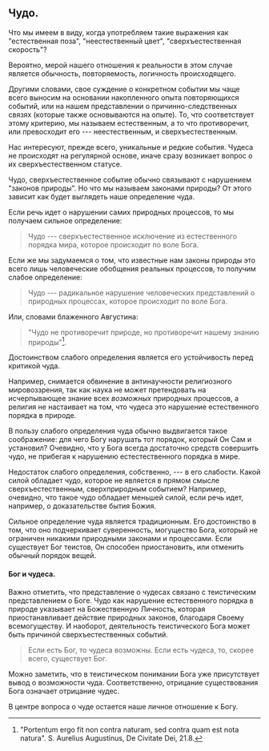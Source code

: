 ## Чудо.

Что мы имеем в виду, когда употребляем такие выражения как "естественная поза", "неестественный цвет", "сверхъестественная скорость"?

Вероятно, мерой нашего отношения к реальности в этом случае является обычность, повторяемость, логичность происходящего. 

Другими словами, свое суждение о конкретном событии мы чаще всего выносим на основании накопленного опыта повторяющихся событий, или на нашем представлении о причинно-следственных связях (которые также основываются на опыте). То, что соответствует этому критерию, мы называем естественным, а то что противоречит, или превосходит его --- неестественным, и сверхъестественным.

Нас интересуют, прежде всего, уникальные и редкие события. Чудеса не происходят на регулярной основе, иначе сразу возникает вопрос о их сверхъестественном статусе.

Чудо, сверхъестественное событие обычно связывают с нарушением "законов природы".  Но что мы называем законами природы? От этого зависит как будет выглядеть наше определение чуда.

Если речь идет о нарушении самих природных процессов, то мы получаем сильное определение:

>Чудо --- сверхъестественное исключение из естественного порядка мира, которое происходит по воле Бога.

Если же мы задумаемся о том, что известные нам законы природы это всего лишь человеческие обобщения реальных процессов, то получим слабое определение:

>Чудо --- радикальное нарушение человеческих представлений о природных процессах, которое происходит по воле Бога.

Или, словами блаженного Августина:

>"Чудо не противоречит природе, но противоречит нашему знанию природы"[^ft0080].

<!--Заметим, мы не использовали в слабом варианте определения слово "сверхъестественное".-->

Достоинством слабого определения является его устойчивость перед критикой чуда. 

Например, снимается обвинение в антинаучности религиозного мировоззрения, так как наука не может претендовать на исчерпывающее знание всех *возможных* природных процессов, а религия не настаивает на том, что чудеса это нарушение естественного порядка в природе.

В пользу слабого определения чуда обычно выдвигается такое соображение: для чего Богу нарушать тот порядок, который Он Сам и установил? Очевидно, что у Бога всегда достаточно средств совершить чудо, не прибегая к нарушению естестественного порядка в мире. 

Недостаток слабого определения, собственно, --- в его слабости. Какой силой обладает чудо, которое не является в прямом смысле сверхъестественным, сверхприродным событием? Например, очевидно, что такое чудо обладает меньшей силой, если речь идет, например, о доказательстве бытия Божия.

Сильное определение чуда является традиционным. Его достоинство в том, что оно подчеркивает суверенность, могущество Бога, который не ограничен никакими природными законами и процессами. Если существует Бог теистов, Он способен приостановить, или отменить обычный порядок вещей.

#### Бог и чудеса.

Важно отметить, что представление о чудесах связано с теистическим представлением о Боге. Чудо как нарушение естественного порядка в природе указывает на Божественную Личность, которая приостанавливает действие природных законов, благодаря Своему всемогуществу. И наоборот, деятельность теистического Бога может быть причиной сверхъестественных событий.

> Если есть Бог, то чудеса возможны. Если есть чудеса, то, скорее всего, существует Бог.

Можно заметить, что в теистическом понимании Бога уже присутствует вывод о возможности чуда. Соответственно, отрицание существования Бога означает отрицание чудес.

В центре вопроса о чуде остается наше личное отношение к Богу.

[^ft0080]: "Portentum ergo fit non contra naturam, sed contra quam est nota natura". S. Aurelius Augustinus, De Civitate Dei, 21.8.

